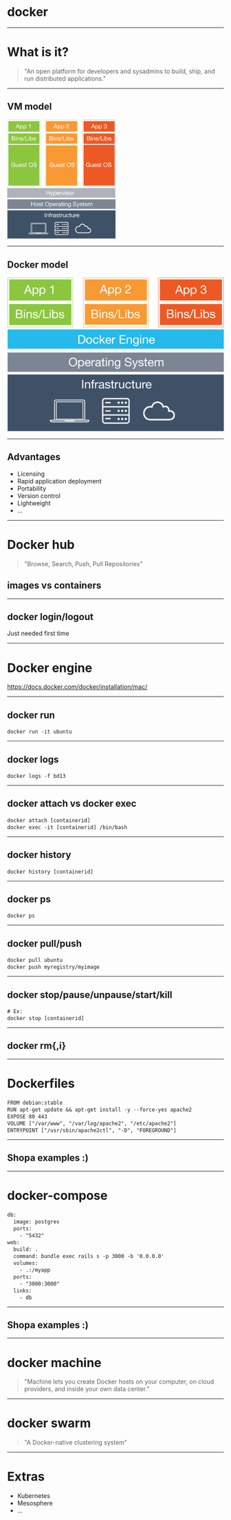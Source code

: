 <style>
  img {
    border: 0 !important;
    box-shadow: 0 0 0 !important;
  }
  img[alt=vm-model] {
    max-width: 50% !important;
  }
</style>

docker
======

---

What is it?
===========

> "An open platform for developers and sysadmins to build, ship, and run distributed applications."

---

VM model
--------

![vm-model](images/vm.png)

---

Docker model
------------

![](images/docker.png)

---

Advantages
----------

- Licensing
- Rapid application deployment
- Portability
- Version control
- Lightweight
- ...

---

Docker hub
==========

> "Browse, Search, Push, Pull Repositories"

images vs containers
--------------------

---

docker login/logout
-------------------

Just needed first time

---

Docker engine
=============

https://docs.docker.com/docker/installation/mac/

---

docker run
----------

    docker run -it ubuntu

---

docker logs
-----------

    docker logs -f bd13

---

docker attach vs docker exec
----------------------------

    docker attach [containerid]
    docker exec -it [containerid] /bin/bash

---

docker history
--------------

    docker history [containerid]

---

docker ps
---------

    docker ps

---

docker pull/push
----------------

    docker pull ubuntu
    docker push myregistry/myimage

---

docker stop/pause/unpause/start/kill
------------------------------------

    # Ex:
    docker stop [containerid]

---

docker rm{,i}
-------------

---

Dockerfiles
===========

    FROM debian:stable
    RUN apt-get update && apt-get install -y --force-yes apache2
    EXPOSE 80 443
    VOLUME ["/var/www", "/var/log/apache2", "/etc/apache2"]
    ENTRYPOINT ["/usr/sbin/apache2ctl", "-D", "FOREGROUND"]

---

Shopa examples :)
-----------------

---

docker-compose
==============

    db:
      image: postgres
      ports:
        - "5432"
    web:
      build: .
      command: bundle exec rails s -p 3000 -b '0.0.0.0'
      volumes:
        - .:/myapp
      ports:
        - "3000:3000"
      links:
        - db

---

Shopa examples :)
-----------------

---

docker machine
==============

> "Machine lets you create Docker hosts on your computer, on cloud providers, and inside your own data center."

---

docker swarm
============

> "A Docker-native clustering system"

---

Extras
======

- Kubernetes
- Mesosphere
- ...
